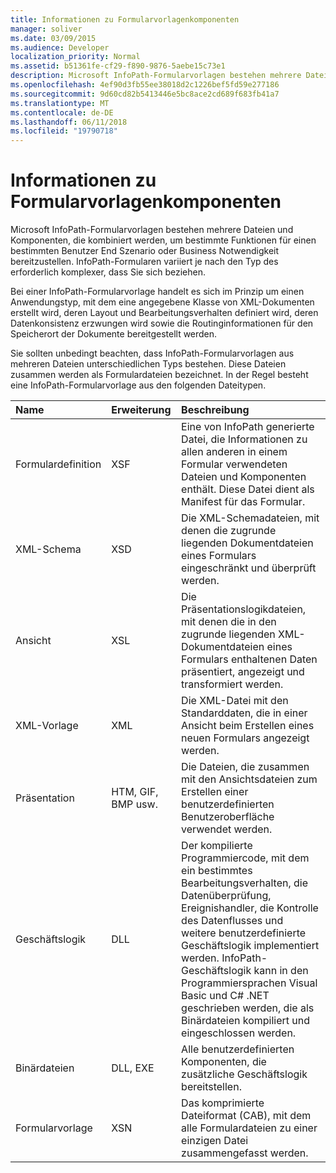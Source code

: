 ```yaml
---
title: Informationen zu Formularvorlagenkomponenten
manager: soliver
ms.date: 03/09/2015
ms.audience: Developer
localization_priority: Normal
ms.assetid: b51361fe-cf29-f890-9876-5aebe15c73e1
description: Microsoft InfoPath-Formularvorlagen bestehen mehrere Dateien und Komponenten, die kombiniert werden, um bestimmte Funktionen für einen bestimmten Benutzer End Szenario oder Business Notwendigkeit bereitzustellen. InfoPath-Formularen variiert je nach den Typ des erforderlich komplexer, dass Sie sich beziehen.
ms.openlocfilehash: 4ef90d3fb55ee38018d2c1226bef5fd59e277186
ms.sourcegitcommit: 9d60cd82b5413446e5bc8ace2cd689f683fb41a7
ms.translationtype: MT
ms.contentlocale: de-DE
ms.lasthandoff: 06/11/2018
ms.locfileid: "19790718"
---
```

# <a name="about-form-template-components"></a>Informationen zu Formularvorlagenkomponenten

Microsoft InfoPath-Formularvorlagen bestehen mehrere Dateien und Komponenten, die kombiniert werden, um bestimmte Funktionen für einen bestimmten Benutzer End Szenario oder Business Notwendigkeit bereitzustellen. InfoPath-Formularen variiert je nach den Typ des erforderlich komplexer, dass Sie sich beziehen.
  
Bei einer InfoPath-Formularvorlage handelt es sich im Prinzip um einen Anwendungstyp, mit dem eine angegebene Klasse von XML-Dokumenten erstellt wird, deren Layout und Bearbeitungsverhalten definiert wird, deren Datenkonsistenz erzwungen wird sowie die Routinginformationen für den Speicherort der Dokumente bereitgestellt werden.
  
Sie sollten unbedingt beachten, dass InfoPath-Formularvorlagen aus mehreren Dateien unterschiedlichen Typs bestehen. Diese Dateien zusammen werden als Formulardateien bezeichnet. In der Regel besteht eine InfoPath-Formularvorlage aus den folgenden Dateitypen.
  
|**Name**|**Erweiterung**|**Beschreibung**|
|:-----|:-----|:-----|
|Formulardefinition  <br/> |XSF  <br/> |Eine von InfoPath generierte Datei, die Informationen zu allen anderen in einem Formular verwendeten Dateien und Komponenten enthält. Diese Datei dient als Manifest für das Formular.  <br/> |
|XML-Schema  <br/> |XSD  <br/> |Die XML-Schemadateien, mit denen die zugrunde liegenden Dokumentdateien eines Formulars eingeschränkt und überprüft werden.  <br/> |
|Ansicht  <br/> |XSL  <br/> |Die Präsentationslogikdateien, mit denen die in den zugrunde liegenden XML-Dokumentdateien eines Formulars enthaltenen Daten präsentiert, angezeigt und transformiert werden.  <br/> |
|XML-Vorlage   <br/> |XML  <br/> |Die XML-Datei mit den Standarddaten, die in einer Ansicht beim Erstellen eines neuen Formulars angezeigt werden.  <br/> |
|Präsentation  <br/> |HTM, GIF, BMP usw.  <br/> |Die Dateien, die zusammen mit den Ansichtsdateien zum Erstellen einer benutzerdefinierten Benutzeroberfläche verwendet werden.  <br/> |
|Geschäftslogik  <br/> |DLL  <br/> |Der kompilierte Programmiercode, mit dem ein bestimmtes Bearbeitungsverhalten, die Datenüberprüfung, Ereignishandler, die Kontrolle des Datenflusses und weitere benutzerdefinierte Geschäftslogik implementiert werden. InfoPath-Geschäftslogik kann in den Programmiersprachen Visual Basic und C# .NET geschrieben werden, die als Binärdateien kompiliert und eingeschlossen werden.  <br/> |
|Binärdateien  <br/> |DLL, EXE  <br/> |  Alle benutzerdefinierten Komponenten, die zusätzliche Geschäftslogik bereitstellen.  <br/> |
|Formularvorlage  <br/> |XSN  <br/> |Das komprimierte Dateiformat (CAB), mit dem alle Formulardateien zu einer einzigen Datei zusammengefasst werden.  <br/> |
   

